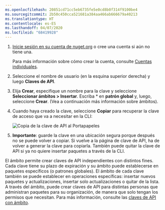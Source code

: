 ```yaml
---
ms.openlocfilehash: 20851cd71cc5eb6735fe5e0cd8b0f314f9100be4
ms.sourcegitcommit: 2b50c450cca521681a384aa466ab666679a40213
ms.translationtype: HT
ms.contentlocale: es-ES
ms.lasthandoff: 04/07/2020
ms.locfileid: "68419928"
---
```

1. [Inicie sesión en su cuenta de nuget.org](https://www.nuget.org/users/account/LogOn?returnUrl=%2F) o cree una cuenta si aún no tiene una.

   Para más información sobre cómo crear la cuenta, consulte [Cuentas individuales](../../nuget-org/individual-accounts.md).

1. Seleccione el nombre de usuario (en la esquina superior derecha) y luego **Claves de API**.

1. Elija **Crear**, especifique un nombre para la clave y seleccione **Seleccionar ámbitos > Insertar**. Escriba * en **patrón global** y, luego, seleccione **Crear**. (Vea a continuación más información sobre ámbitos).

1. Cuando haya creado la clave, seleccione **Copiar** para recuperar la clave de acceso que va a necesitar en la CLI:

    ![Copia de la clave de API al Portapapeles](../media/QS_Create-02-APIKey.png)

1. **Importante**: guarde la clave en una ubicación segura porque después no se puede volver a copiar. Si vuelve a la página de clave de API, ha de volver a generar la clave para copiarla. También puede quitar la clave de API si ya no quiere insertar paquetes a través de la CLI.

El ámbito permite crear claves de API independientes con distintos fines. Cada clave tiene su plazo de expiración y su ámbito puede establecerse en paquetes específicos (o patrones globales). El ámbito de cada clave también se puede establecer en operaciones específicas: insertar nuevos paquetes y actualizaciones, insertar solo actualizaciones o quitar de la lista. A través del ámbito, puede crear claves de API para distintas personas que administran paquetes para su organización, de manera que solo tengan los permisos que necesitan. Para más información, consulte las [claves de API con ámbito](../../nuget-org/scoped-api-keys.md).